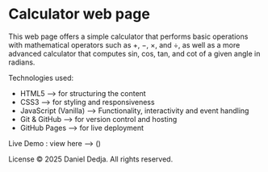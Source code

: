 # Calculator web page

This web page offers a simple calculator that performs basic operations with mathematical operators such as +, −, ×, and ÷, 
as well as a more advanced calculator that computes sin, cos, tan, and cot of a given angle in radians.

Technologies used:
- HTML5 --> for structuring the content
- CSS3 --> for styling and responsiveness
- JavaScript (Vanilla) --> Functionality, interactivity and event handling
- Git & GitHub --> for version control and hosting
- GitHub Pages --> for live deployment

Live Demo : view here --> ()

License © 2025 Daniel Dedja. All rights reserved.
